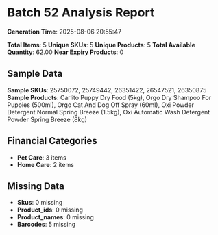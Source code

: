 # Batch 52 Analysis Report

**Generation Time**: 2025-08-06 20:55:47

**Total Items**: 5
**Unique SKUs**: 5
**Unique Products**: 5
**Total Available Quantity**: 62.00
**Near Expiry Products**: 0

## Sample Data
**Sample SKUs**: 25750072, 25749442, 26351422, 26547521, 26350875
**Sample Products**: Carlito Puppy Dry Food (5kg), Orgo Dry Shampoo For Puppies (500ml), Orgo Cat And Dog Off Spray (60ml), Oxi Powder Detergent Normal Spring Breeze (1.5kg), Oxi Automatic Wash Detergent Powder Spring Breeze (8kg)

## Financial Categories
- **Pet Care**: 3 items
- **Home Care**: 2 items

## Missing Data
- **Skus**: 0 missing
- **Product_ids**: 0 missing
- **Product_names**: 0 missing
- **Barcodes**: 5 missing

